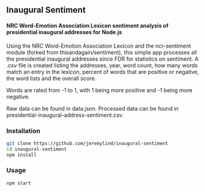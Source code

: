 ## Inaugural Sentiment
#### NRC Word-Emotion Association Lexicon sentiment analysis of presidential inaugural addresses for Node.js

Using the NRC Word-Emotion Association Lexicon and the ncr-sentiment module (forked from thisandagain/sentiment), this simple app processes all the presidential inaugural addresses since FDR for statistics on sentiment. A .csv file is created listing the addresses, year, word count, how many words match an entry in the lexicon, percent of words that are positive or negative, the word lists and the overall score.

Words are rated from -1 to 1, with 1 being more positive and -1 being more negative.

Raw data can be found in data.json. Processed data can be found in presidential-inaugural-address-sentiment.csv.

### Installation
```bash
git clone https://github.com/jeremylind/inaugural-sentiment
cd inaugural-sentiment
npm install
```

### Usage
```bash
npm start
```
